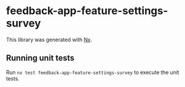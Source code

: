 # feedback-app-feature-settings-survey

This library was generated with [Nx](https://nx.dev).

## Running unit tests

Run `nx test feedback-app-feature-settings-survey` to execute the unit tests.
